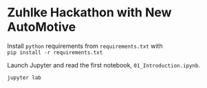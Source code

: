 # Zuhlke Hackathon with New AutoMotive

Install `python` requirements from `requirements.txt` with  
`pip install -r requirements.txt`

Launch Jupyter and read the first notebook, `01_Introduction.ipynb`.  

`jupyter lab`